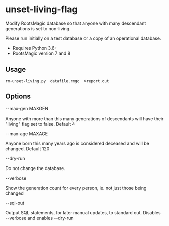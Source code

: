 # unset-living-flag
Modify RootsMagic database so that anyone with many descendant generations is set to non-living.

Please run initially on a test database or a copy of an operational database.

- Requires Python 3.6+
- RootsMagic version 7 and 8

## Usage ##
```
rm-unset-living.py  datafile.rmgc  >report.out
```

## Options ## 

--max-gen MAXGEN

Anyone with more than this many generations of descendants will have their "living" flag set to false. Default 4

--max-age MAXAGE

Anyone born this many years ago is considered deceased and will be changed. Default 120

--dry-run

Do not change the database.

--verbose

Show the generation count for every person, ie. not just those being changed

--sql-out

Output SQL statements, for later manual updates, to standard out. Disables --verbose and enables
 --dry-run
